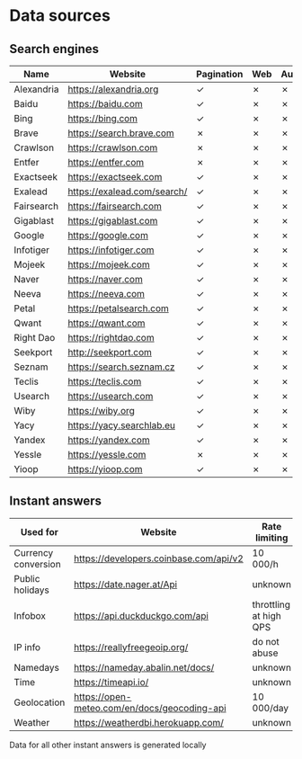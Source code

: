 # Data sources

## Search engines

Name | Website | Pagination | Web | Autocomplete
-----|---------|------------|-----|-------------
Alexandria | https://alexandria.org | &check; | &cross; | &cross;
Baidu | https://baidu.com | &check; | &cross; | &cross;
Bing | https://bing.com | &check; | &cross; | &cross;
Brave | https://search.brave.com | &cross; | &cross; | &cross;
Crawlson | https://crawlson.com | &cross; | &cross; | &cross;
Entfer | https://entfer.com | &cross; | &cross; | &cross;
Exactseek | https://exactseek.com | &check; | &cross; | &cross;
Exalead | https://exalead.com/search/ | &check; | &cross; | &cross;
Fairsearch | https://fairsearch.com | &check; | &cross; | &cross;
Gigablast | https://gigablast.com | &check; | &cross; | &cross;
Google | https://google.com | &check; | &cross; | &cross;
Infotiger | https://infotiger.com | &check; | &cross; | &cross;
Mojeek | https://mojeek.com | &check; | &cross; | &cross;
Naver | https://naver.com | &check; | &cross; | &cross;
Neeva | https://neeva.com | &check; | &cross; | &cross;
Petal | https://petalsearch.com | &check; | &cross; | &cross;
Qwant | https://qwant.com | &check; | &cross; | &cross;
Right Dao | https://rightdao.com | &check; | &cross; | &cross;
Seekport | http://seekport.com | &check; | &cross; | &cross;
Seznam | https://search.seznam.cz | &check; | &cross; | &cross;
Teclis | https://teclis.com | &check; | &cross; | &cross;
Usearch | https://usearch.com | &check; | &cross; | &cross;
Wiby | https://wiby.org | &check; | &cross; | &cross;
Yacy | https://yacy.searchlab.eu | &check; | &cross; | &cross;
Yandex | https://yandex.com | &check; | &cross; | &cross;
Yessle | https://yessle.com | &cross; | &cross; | &cross;
Yioop | https://yioop.com | &check; | &cross; | &cross;

## Instant answers

Used for | Website | Rate limiting
 --- | --- | ---
Currency conversion | https://developers.coinbase.com/api/v2 | 10 000/h
Public holidays | https://date.nager.at/Api | unknown
Infobox | https://api.duckduckgo.com/api | throttling at high QPS
IP info | https://reallyfreegeoip.org/ | do not abuse
Namedays | https://nameday.abalin.net/docs/ | unknown
Time | https://timeapi.io/ | unknown
Geolocation | https://open-meteo.com/en/docs/geocoding-api | 10 000/day
Weather | https://weatherdbi.herokuapp.com/ | unknown

Data for all other instant answers is generated locally
